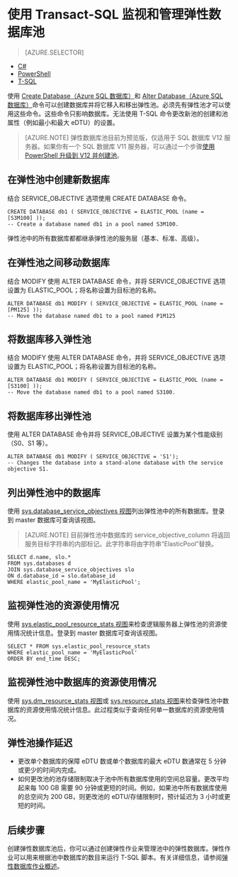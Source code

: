 <properties 
    pageTitle="使用 T-SQL 创建 Azure SQL 数据库或将其移入弹性池 | Azure" 
    description="使用 T-SQL 在弹性池中创建 Azure SQL 数据库。或使用 T-SQL 将数据库移入和移出池。" 
	services="sql-database" 
    documentationCenter="" 
    authors="sidneyh" 
    manager="jhubbard" 
    editor=""/>

<tags
    ms.service="sql-database"
    ms.date="04/11/2016"
    wacn.date="05/16/2016"/>

# 使用 Transact-SQL 监视和管理弹性数据库池  

> [AZURE.SELECTOR]
- [C#](/documentation/articles/sql-database-elastic-pool-manage-csharp)
- [PowerShell](/documentation/articles/sql-database-elastic-pool-manage-powershell)
- [T-SQL](/documentation/articles/sql-database-elastic-pool-manage-tsql)

使用 [Create Database（Azure SQL 数据库）](https://msdn.microsoft.com/zh-cn/library/dn268335.aspx)和 [Alter Database（Azure SQL 数据库）](https://msdn.microsoft.com/zh-cn/library/mt574871.aspx)命令可以创建数据库并将它移入和移出弹性池。必须先有弹性池才可以使用这些命令。这些命令只影响数据库。无法使用 T-SQL 命令更改新池的创建和池属性（例如最小和最大 eDTU）的设置。


> [AZURE.NOTE] 弹性数据库池目前为预览版，仅适用于 SQL 数据库 V12 服务器。如果你有一个 SQL 数据库 V11 服务器，可以通过一个步骤[使用 PowerShell 升级到 V12 并创建池](/documentation/articles/sql-database-upgrade-server-portal)。


## 在弹性池中创建新数据库
结合 SERVICE\_OBJECTIVE 选项使用 CREATE DATABASE 命令。

	CREATE DATABASE db1 ( SERVICE_OBJECTIVE = ELASTIC_POOL (name = [S3M100] ));
	-- Create a database named db1 in a pool named S3M100.

弹性池中的所有数据库都都继承弹性池的服务层（基本、标准、高级）。


## 在弹性池之间移动数据库
结合 MODIFY 使用 ALTER DATABASE 命令，并将 SERVICE\_OBJECTIVE 选项设置为 ELASTIC\_POOL；将名称设置为目标池的名称。

	ALTER DATABASE db1 MODIFY ( SERVICE_OBJECTIVE = ELASTIC_POOL (name = [PM125] ));
	-- Move the database named db1 to a pool named P1M125  


## 将数据库移入弹性池 
结合 MODIFY 使用 ALTER DATABASE 命令，并将 SERVICE\_OBJECTIVE 选项设置为 ELASTIC\_POOL；将名称设置为目标池的名称。

	ALTER DATABASE db1 MODIFY ( SERVICE_OBJECTIVE = ELASTIC_POOL (name = [S3100] ));
	-- Move the database named db1 to a pool named S3100.

## 将数据库移出弹性池
使用 ALTER DATABASE 命令并将 SERVICE\_OBJECTIVE 设置为某个性能级别（S0、S1 等）。

	ALTER DATABASE db1 MODIFY ( SERVICE_OBJECTIVE = 'S1');
	-- Changes the database into a stand-alone database with the service objective S1.

## 列出弹性池中的数据库
使用 [sys.database\_service\_objectives 视图](https://msdn.microsoft.com/zh-cn/library/mt712619)列出弹性池中的所有数据库。登录到 master 数据库可查询该视图。

>[AZURE.NOTE] 目前弹性池中数据库的 service\_objective\_column 将返回服务目标字符串的内部标记。此字符串将由字符串“ElasticPool”替换。
>

	SELECT d.name, slo.*  
	FROM sys.databases d 
	JOIN sys.database_service_objectives slo  
	ON d.database_id = slo.database_id
	WHERE elastic_pool_name = 'MyElasticPool'; 

## 监视弹性池的资源使用情况

使用 [sys.elastic\_pool\_resource\_stats 视图](https://msdn.microsoft.com/zh-cn/library/mt280062.aspx)来检查逻辑服务器上弹性池的资源使用情况统计信息。登录到 master 数据库可查询该视图。

	SELECT * FROM sys.elastic_pool_resource_stats 
	WHERE elastic_pool_name = 'MyElasticPool'
	ORDER BY end_time DESC;

## 监视弹性池中数据库的资源使用情况
使用 [sys.dm\_resource\_stats 视图](https://msdn.microsoft.com/zh-cn/library/dn800981.aspx)或 [sys.resource\_stats 视图](https://msdn.microsoft.com/zh-cn/library/dn269979.aspx)来检查弹性池中数据库的资源使用情况统计信息。此过程类似于查询任何单一数据库的资源使用情况。

## 弹性池操作延迟

- 更改单个数据库的保障 eDTU 数或单个数据库的最大 eDTU 数通常在 5 分钟或更少的时间内完成。
- 如何更改池的池存储限制取决于池中所有数据库使用的空间总容量。更改平均起来每 100 GB 需要 90 分钟或更短的时间。例如，如果池中所有数据库使用的总空间为 200 GB，则更改池的 eDTU/存储限制时，预计延迟为 3 小时或更短的时间。

## 后续步骤

创建弹性数据库池后，你可以通过创建弹性作业来管理池中的弹性数据库。弹性作业可以用来根据池中数据库的数目来运行 T-SQL 脚本。有关详细信息，请参阅[弹性数据库作业概述](/documentation/articles/sql-database-elastic-jobs-overview)。

<!---HONumber=Mooncake_0503_2016-->

